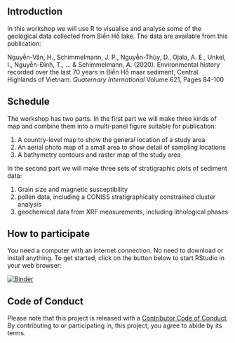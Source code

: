 ## Introduction

In this workshop we will use R to visualise and analyse some of the geological data collected from Biển Hồ lake. The data are available from this publication: 

Nguyễn-Văn, H., Schimmelmann, J. P., Nguyễn-Thùy, D., Ojala, A. E., Unkel, I., Nguyễn-Đình, T., ... & Schimmelmann, A. (2020). Environmental history recorded over the last 70 years in Biển Hồ maar sediment, Central Highlands of Vietnam. _Quaternary International_ Volume 621, Pages 84-100

## Schedule

The workshop has two parts. In the first part we will make three kinds of map and combine them into a multi-panel figure suitable for publication:

1. A country-level map to show the general location of a study area
2. An aerial photo map of a small area to show detail of sampling locations
3. A bathymetry contours and raster map of the study area

In the second part we will make three sets of stratigraphic plots of sediment data:

1. Grain size and magnetic susceptibility 
2. pollen data, including a CONISS stratigraphically constrained cluster analysis
3. geochemical data from XRF measurements, including lithological phases

## How to participate

You need a computer with an internet connection. No need to download or install anything. To get started, click on the button below to start RStudio in your web browser:

[![Binder](http://mybinder.org/badge_logo.svg)](http://mybinder.org/v2/gh/benmarwick/VNU-Geoscience-mapping-with-R-Workshop/master?urlpath=rstudio)

## Code of Conduct
  
Please note that this project is released with a [Contributor Code of Conduct](https://contributor-covenant.org/version/2/0/CODE_OF_CONDUCT.html). By contributing to or participating in, this project, you agree to abide by its terms.
